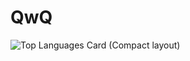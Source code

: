 # QwQ
![Top Languages Card (Compact layout)](https://github-readme-stats.vercel.app/api/top-langs/?username=Slinet6056&layout=compact)
<!--![GitHub Stats](https://github-readme-stats.vercel.app/api?username=Slinet6056&show_icons=true)-->
